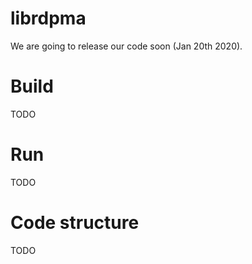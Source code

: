 # librdpma

We are going to release our code soon (Jan 20th 2020).

# Build 

TODO

# Run

TODO

# Code structure

TODO

